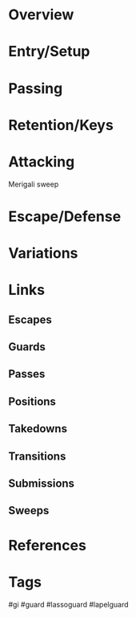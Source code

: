 # Overview
# Entry/Setup
# Passing
# Retention/Keys
# Attacking
Merigali sweep
# Escape/Defense
# Variations
# Links
## Escapes
## Guards
## Passes
## Positions
## Takedowns
## Transitions
## Submissions
## Sweeps
# References
# Tags
#gi #guard #lassoguard #lapelguard 